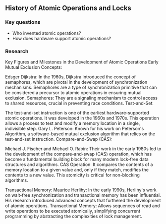 
## History of Atomic Operations and Locks

### Key questions
- Who invented atomic operations?
- How does hardware support atomic operations?

### Research

Key Figures and Milestones in the Development of Atomic Operations
Early Mutual Exclusion Concepts:

Edsger Dijkstra: In the 1960s, Dijkstra introduced the concept of semaphores, which are pivotal in the development of synchronization mechanisms. Semaphores are a type of synchronization primitive that can be considered a precursor to atomic operations in ensuring mutual exclusion.
Semaphores: They are a signaling mechanism to control access to shared resources, crucial in preventing race conditions.
Test-and-Set:

The test-and-set instruction is one of the earliest hardware-supported atomic operations. It was developed in the 1960s and 1970s. This operation allows a process to test and modify a memory location in a single, indivisible step.
Gary L. Peterson: Known for his work on Peterson's Algorithm, a software-based mutual exclusion algorithm that relies on the test-and-set instruction.
Compare-and-Swap (CAS):

Michael J. Fischer and Michael O. Rabin: Their work in the early 1980s led to the development of the compare-and-swap (CAS) operation, which has become a fundamental building block for many modern lock-free data structures and algorithms.
CAS Operation: It compares the contents of a memory location to a given value and, only if they match, modifies the contents to a new value. This atomicity is critical for non-blocking algorithms.

Transactional Memory:
Maurice Herlihy: In the early 1990s, Herlihy's work on wait-free synchronization and transactional memory has been influential. His research introduced advanced concepts that furthered the development of atomic operations.
Transactional Memory: Allows sequences of read and write operations to be executed atomically, simplifying concurrent programming by abstracting the complexities of lock management.

